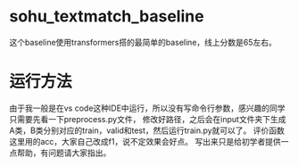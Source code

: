 # sohu_textmatch_baseline
这个baseline使用transformers搭的最简单的baseline，线上分数是65左右。

# 运行方法
由于我一般是在vs code这种IDE中运行，所以没有写命令行参数，感兴趣的同学只需要先看一下preprocess.py文件，
修改好路径，之后会在input文件夹下生成A类，B类分别对应的train，valid和test，然后运行train.py就可以了。
评价函数这里用的acc，大家自己改成f1，说不定效果会好点。
写出来只是给初学者提供一点帮助，有问题请大家指出。
